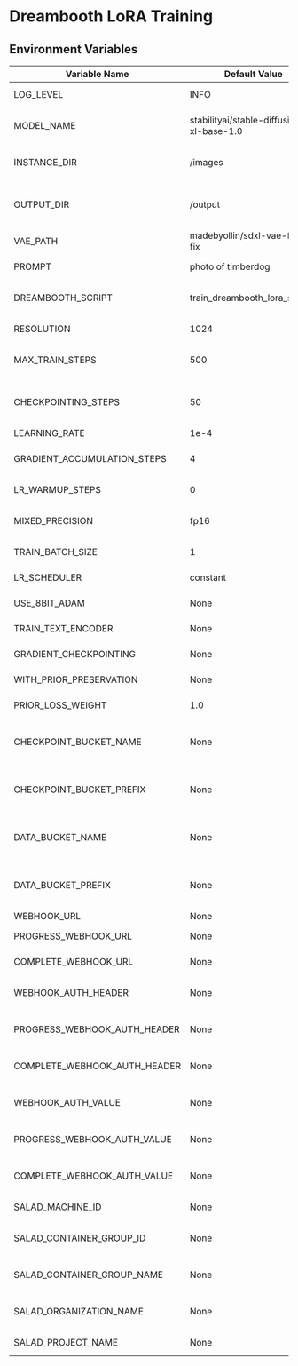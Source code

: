 # Dreambooth LoRA Training

## Environment Variables

| Variable Name                | Default Value                            | Description                               |
| ---------------------------- | ---------------------------------------- | ----------------------------------------- |
| LOG_LEVEL                    | INFO                                     | Log level configuration                   |
| MODEL_NAME                   | stabilityai/stable-diffusion-xl-base-1.0 | Huggingface Hub Model Name or Path        |
| INSTANCE_DIR                 | /images                                  | Directory where training data is stored   |
| OUTPUT_DIR                   | /output                                  | Directory where training output is stored |
| VAE_PATH                     | madebyollin/sdxl-vae-fp16-fix            | VAE model name or path                    |
| PROMPT                       | photo of timberdog                       | Prompt for training                       |
| DREAMBOOTH_SCRIPT            | train_dreambooth_lora_sdxl.py            | Dreambooth training script path           |
| RESOLUTION                   | 1024                                     | Resolution of the images                  |
| MAX_TRAIN_STEPS              | 500                                      | Total number of training steps            |
| CHECKPOINTING_STEPS          | 50                                       | Save a checkpoint after every N steps     |
| LEARNING_RATE                | 1e-4                                     | Learning rate                             |
| GRADIENT_ACCUMULATION_STEPS  | 4                                        | Gradient accumulation steps               |
| LR_WARMUP_STEPS              | 0                                        | LR warmup steps                           |
| MIXED_PRECISION              | fp16                                     | Mixed precision training                  |
| TRAIN_BATCH_SIZE             | 1                                        | Train batch size                          |
| LR_SCHEDULER                 | constant                                 | Learning rate scheduler                   |
| USE_8BIT_ADAM                | None                                     | Use 8-bit adam                            |
| TRAIN_TEXT_ENCODER           | None                                     | Train text encoder                        |
| GRADIENT_CHECKPOINTING       | None                                     | Gradient checkpointing                    |
| WITH_PRIOR_PRESERVATION      | None                                     | With prior preservation                   |
| PRIOR_LOSS_WEIGHT            | 1.0                                      | Prior loss weight                         |
| CHECKPOINT_BUCKET_NAME       | None                                     | S3 bucket name for storing checkpoints    |
| CHECKPOINT_BUCKET_PREFIX     | None                                     | Prefix for storing checkpoints in S3      |
| DATA_BUCKET_NAME             | None                                     | S3 bucket name for storing training data  |
| DATA_BUCKET_PREFIX           | None                                     | Prefix for storing training data in S3    |
| WEBHOOK_URL                  | None                                     | Webhook URL                               |
| PROGRESS_WEBHOOK_URL         | None                                     | Webhook URL for progress                  |
| COMPLETE_WEBHOOK_URL         | None                                     | Webhook URL for completion                |
| WEBHOOK_AUTH_HEADER          | None                                     | Authentication header for webhook         |
| PROGRESS_WEBHOOK_AUTH_HEADER | None                                     | Auth header for progress webhook          |
| COMPLETE_WEBHOOK_AUTH_HEADER | None                                     | Auth header for completion webhook        |
| WEBHOOK_AUTH_VALUE           | None                                     | Authentication value for webhook          |
| PROGRESS_WEBHOOK_AUTH_VALUE  | None                                     | Auth value for progress webhook           |
| COMPLETE_WEBHOOK_AUTH_VALUE  | None                                     | Auth value for completion webhook         |
| SALAD_MACHINE_ID             | None                                     | Salad Machine ID                          |
| SALAD_CONTAINER_GROUP_ID     | None                                     | Container Group ID for Salad              |
| SALAD_CONTAINER_GROUP_NAME   | None                                     | Container Group name for Salad            |
| SALAD_ORGANIZATION_NAME      | None                                     | Organization name for Salad               |
| SALAD_PROJECT_NAME           | None                                     | Project name for Salad                    |
